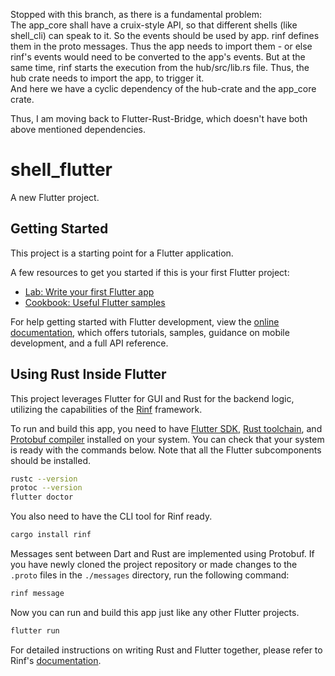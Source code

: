 Stopped with this branch, as there is a fundamental problem:  
The app_core shall have a cruix-style API, so that different shells (like shell_cli) can speak to it.
So the events should be used by app.
rinf defines them in the proto messages.
Thus the app needs to import them - or else rinf's events would need to be converted to the app's events.
But at the same time, rinf starts the execution from the hub/src/lib.rs file.
Thus, the hub crate needs to import the app, to trigger it.  
And here we have a cyclic dependency of the hub-crate and the app_core crate.

Thus, I am moving back to Flutter-Rust-Bridge, which doesn't have both above mentioned dependencies.

# shell_flutter

A new Flutter project.

## Getting Started

This project is a starting point for a Flutter application.

A few resources to get you started if this is your first Flutter project:

- [Lab: Write your first Flutter app](https://docs.flutter.dev/get-started/codelab)
- [Cookbook: Useful Flutter samples](https://docs.flutter.dev/cookbook)

For help getting started with Flutter development, view the
[online documentation](https://docs.flutter.dev/), which offers tutorials,
samples, guidance on mobile development, and a full API reference.

## Using Rust Inside Flutter

This project leverages Flutter for GUI and Rust for the backend logic,
utilizing the capabilities of the
[Rinf](https://pub.dev/packages/rinf) framework.

To run and build this app, you need to have
[Flutter SDK](https://docs.flutter.dev/get-started/install),
[Rust toolchain](https://www.rust-lang.org/tools/install),
and [Protobuf compiler](https://grpc.io/docs/protoc-installation)
installed on your system.
You can check that your system is ready with the commands below.
Note that all the Flutter subcomponents should be installed.

```bash
rustc --version
protoc --version
flutter doctor
```

You also need to have the CLI tool for Rinf ready.

```bash
cargo install rinf
```

Messages sent between Dart and Rust are implemented using Protobuf.
If you have newly cloned the project repository
or made changes to the `.proto` files in the `./messages` directory,
run the following command:

```bash
rinf message
```

Now you can run and build this app just like any other Flutter projects.

```bash
flutter run
```

For detailed instructions on writing Rust and Flutter together,
please refer to Rinf's [documentation](https://rinf-docs.cunarist.com).

